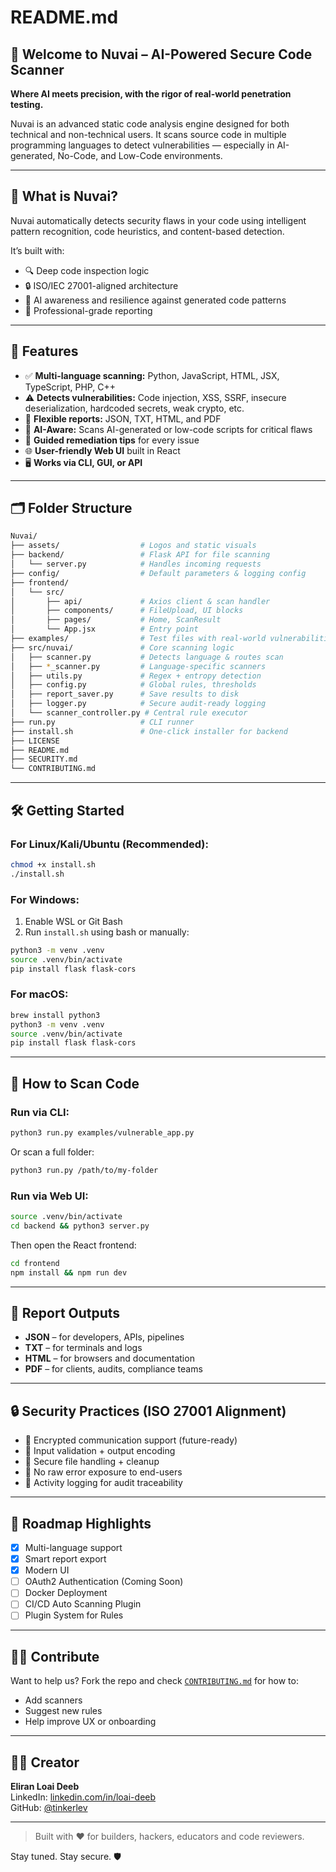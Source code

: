 # README.md

## 🔐 Welcome to Nuvai – AI-Powered Secure Code Scanner

**Where AI meets precision, with the rigor of real-world penetration testing.**

Nuvai is an advanced static code analysis engine designed for both technical and non-technical users. It scans source code in multiple programming languages to detect vulnerabilities — especially in AI-generated, No-Code, and Low-Code environments.

---

## 🧠 What is Nuvai?
Nuvai automatically detects security flaws in your code using intelligent pattern recognition, code heuristics, and content-based detection.

It’s built with:
- 🔍 Deep code inspection logic
- 🔒 ISO/IEC 27001-aligned architecture
- 🧠 AI awareness and resilience against generated code patterns
- 📄 Professional-grade reporting

---

## 🚀 Features
- ✅ **Multi-language scanning:** Python, JavaScript, HTML, JSX, TypeScript, PHP, C++
- ⚠️ **Detects vulnerabilities:** Code injection, XSS, SSRF, insecure deserialization, hardcoded secrets, weak crypto, etc.
- 📁 **Flexible reports:** JSON, TXT, HTML, and PDF
- 🧠 **AI-Aware:** Scans AI-generated or low-code scripts for critical flaws
- 💬 **Guided remediation tips** for every issue
- 🌐 **User-friendly Web UI** built in React
- 🖥️ **Works via CLI, GUI, or API**

---

## 🗂️ Folder Structure
```bash
Nuvai/
├── assets/                  # Logos and static visuals
├── backend/                 # Flask API for file scanning
│   └── server.py            # Handles incoming requests
├── config/                  # Default parameters & logging config
├── frontend/
│   └── src/
│       ├── api/             # Axios client & scan handler
│       ├── components/      # FileUpload, UI blocks
│       ├── pages/           # Home, ScanResult
│       └── App.jsx          # Entry point
├── examples/                # Test files with real-world vulnerabilities
├── src/nuvai/               # Core scanning logic
│   ├── scanner.py           # Detects language & routes scan
│   ├── *_scanner.py         # Language-specific scanners
│   ├── utils.py             # Regex + entropy detection
│   ├── config.py            # Global rules, thresholds
│   ├── report_saver.py      # Save results to disk
│   ├── logger.py            # Secure audit-ready logging
│   └── scanner_controller.py # Central rule executor
├── run.py                   # CLI runner
├── install.sh               # One-click installer for backend
├── LICENSE
├── README.md
├── SECURITY.md
└── CONTRIBUTING.md
```

---

## 🛠️ Getting Started
### For Linux/Kali/Ubuntu (Recommended):
```bash
chmod +x install.sh
./install.sh
```

### For Windows:
1. Enable WSL or Git Bash
2. Run `install.sh` using bash or manually:
```bash
python3 -m venv .venv
source .venv/bin/activate
pip install flask flask-cors
```

### For macOS:
```bash
brew install python3
python3 -m venv .venv
source .venv/bin/activate
pip install flask flask-cors
```

---

## 🧪 How to Scan Code
### Run via CLI:
```bash
python3 run.py examples/vulnerable_app.py
```
Or scan a full folder:
```bash
python3 run.py /path/to/my-folder
```

### Run via Web UI:
```bash
source .venv/bin/activate
cd backend && python3 server.py
```
Then open the React frontend:
```bash
cd frontend
npm install && npm run dev
```

---

## 📄 Report Outputs
- **JSON** – for developers, APIs, pipelines
- **TXT** – for terminals and logs
- **HTML** – for browsers and documentation
- **PDF** – for clients, audits, compliance teams

---

## 🔒 Security Practices (ISO 27001 Alignment)
- 🔹 Encrypted communication support (future-ready)
- 🔹 Input validation + output encoding
- 🔹 Secure file handling + cleanup
- 🔹 No raw error exposure to end-users
- 🔹 Activity logging for audit traceability

---

## 🎯 Roadmap Highlights
- [x] Multi-language support
- [x] Smart report export
- [x] Modern UI
- [ ] OAuth2 Authentication (Coming Soon)
- [ ] Docker Deployment
- [ ] CI/CD Auto Scanning Plugin
- [ ] Plugin System for Rules

---

## 🧑‍💻 Contribute
Want to help us? Fork the repo and check [`CONTRIBUTING.md`](./CONTRIBUTING.md) for how to:
- Add scanners
- Suggest new rules
- Help improve UX or onboarding

---

## 👨‍🏫 Creator
**Eliran Loai Deeb**  
LinkedIn: [linkedin.com/in/loai-deeb](https://www.linkedin.com/in/loai-deeb)  
GitHub: [@tinkerlev](https://github.com/tinkerlev)

---

> Built with ❤️ for builders, hackers, educators and code reviewers.

Stay tuned. Stay secure. 🛡️